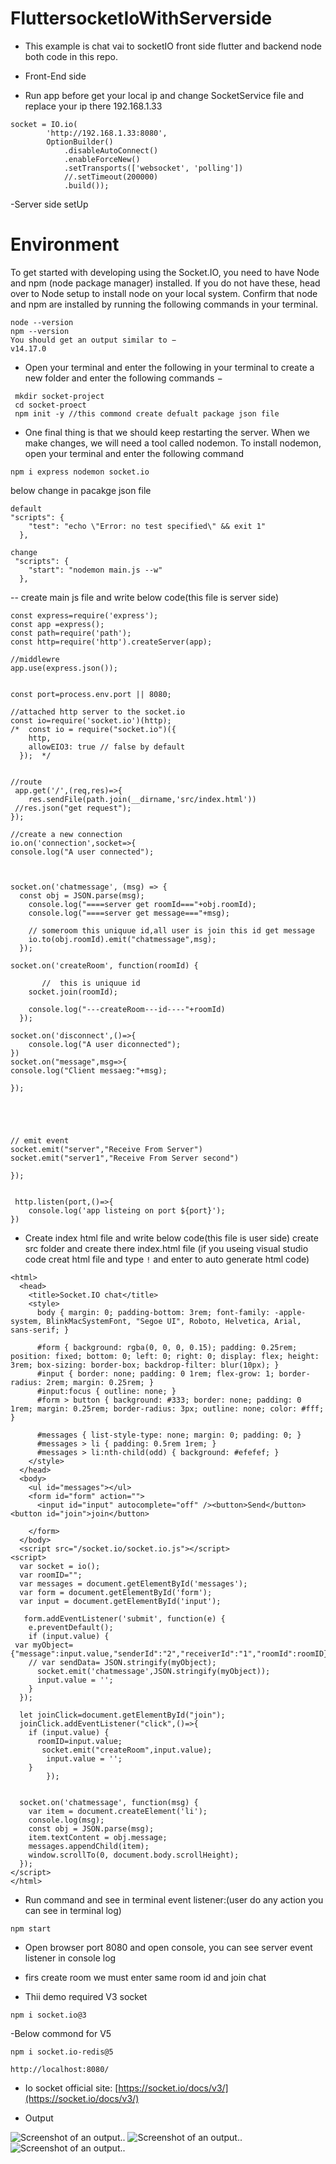 # FluttersocketIoWithServerside

 - This example is chat vai to socketIO front side flutter and backend node both code in this repo.

- Front-End side 
 - Run app before get your local ip and change SocketService file and replace your ip there 192.168.1.33
```
socket = IO.io(
        'http://192.168.1.33:8080',
        OptionBuilder()
            .disableAutoConnect()
            .enableForceNew()
            .setTransports(['websocket', 'polling'])
            //.setTimeout(200000)
            .build());
```

-Server side setUp
# Environment
To get started with developing using the Socket.IO, you need to have Node and npm (node package manager) installed. If you do not have these, head over to Node setup to install node on your local system. Confirm that node and npm are installed by running the following commands in your terminal.
```
node --version
npm --version
You should get an output similar to −
v14.17.0

```
 - Open your terminal and enter the following in your terminal to create a new folder and enter the following commands −
   
```
 mkdir socket-project
 cd socket-proect
 npm init -y //this commond create defualt package json file  
```
- One final thing is that we should keep restarting the server. When we make changes, we will need a tool called nodemon. To install nodemon, open your terminal and enter the following command

```
npm i express nodemon socket.io
```
below change in pacakge json file
```
default
"scripts": {
    "test": "echo \"Error: no test specified\" && exit 1"
  },
 
change
 "scripts": {
    "start": "nodemon main.js --w"
  },

```
-- create main js file and write below code(this file is server side) 

```
const express=require('express');
const app =express();
const path=require('path');
const http=require('http').createServer(app);

//middlewre
app.use(express.json());


const port=process.env.port || 8080;

//attached http server to the socket.io
const io=require('socket.io')(http);
/*  const io = require("socket.io")({
    http,
    allowEIO3: true // false by default
  });  */


//route
 app.get('/',(req,res)=>{
    res.sendFile(path.join(__dirname,'src/index.html'))
 //res.json("get request");
}); 

//create a new connection
io.on('connection',socket=>{
console.log("A user connected");



socket.on('chatmessage', (msg) => {
  const obj = JSON.parse(msg);
    console.log("====server get roomId==="+obj.roomId);
    console.log("====server get message==="+msg);

    // someroom this uniquue id,all user is join this id get message  
    io.to(obj.roomId).emit("chatmessage",msg);
  });

socket.on('createRoom', function(roomId) {
  
       //  this is uniquue id
    socket.join(roomId);
  
    console.log("---createRoom---id----"+roomId)
  });

socket.on('disconnect',()=>{
    console.log("A user diconnected");
})
socket.on("message",msg=>{
console.log("Client messaeg:"+msg);

});





// emit event
socket.emit("server","Receive From Server")
socket.emit("server1","Receive From Server second")

});


 http.listen(port,()=>{
    console.log('app listeing on port ${port}');
}) 

```
- Create index html file and write below code(this file is user side) 
create src folder and create there index.html file
(if you useing visual studio code creat html file and type  `!`  and enter to auto generate html code)

```
<html>
  <head>
    <title>Socket.IO chat</title>
    <style>
      body { margin: 0; padding-bottom: 3rem; font-family: -apple-system, BlinkMacSystemFont, "Segoe UI", Roboto, Helvetica, Arial, sans-serif; }

      #form { background: rgba(0, 0, 0, 0.15); padding: 0.25rem; position: fixed; bottom: 0; left: 0; right: 0; display: flex; height: 3rem; box-sizing: border-box; backdrop-filter: blur(10px); }
      #input { border: none; padding: 0 1rem; flex-grow: 1; border-radius: 2rem; margin: 0.25rem; }
      #input:focus { outline: none; }
      #form > button { background: #333; border: none; padding: 0 1rem; margin: 0.25rem; border-radius: 3px; outline: none; color: #fff; }

      #messages { list-style-type: none; margin: 0; padding: 0; }
      #messages > li { padding: 0.5rem 1rem; }
      #messages > li:nth-child(odd) { background: #efefef; }
    </style>
  </head>
  <body>
    <ul id="messages"></ul>
    <form id="form" action="">
      <input id="input" autocomplete="off" /><button>Send</button><button id="join">join</button>
     
    </form>
  </body>
  <script src="/socket.io/socket.io.js"></script>
<script>
  var socket = io();
  var roomID="";
  var messages = document.getElementById('messages');
  var form = document.getElementById('form');
  var input = document.getElementById('input');

   form.addEventListener('submit', function(e) {
    e.preventDefault();
    if (input.value) {
 var myObject={"message":input.value,"senderId":"2","receiverId":"1","roomId":roomID}
    // var sendData= JSON.stringify(myObject);
      socket.emit('chatmessage',JSON.stringify(myObject));
      input.value = '';
    }
  }); 
  
  let joinClick=document.getElementById("join");
  joinClick.addEventListener("click",()=>{
    if (input.value) {
      roomID=input.value;
       socket.emit("createRoom",input.value); 
        input.value = '';
    }
        });


  socket.on('chatmessage', function(msg) {
    var item = document.createElement('li');
    console.log(msg);
    const obj = JSON.parse(msg);
    item.textContent = obj.message;
    messages.appendChild(item);
    window.scrollTo(0, document.body.scrollHeight);
  });
</script>
</html>

```
- Run command and see in terminal event listener:(user do any action you can see in terminal log)
  
```
npm start
```
- Open browser port 8080 and open console, you can see server event listener in console log
- firs create room we must enter same room id and join chat

- Thii demo required V3 socket

```
npm i socket.io@3
```
 -Below commond for V5
 
```
npm i socket.io-redis@5
```
```
http://localhost:8080/  

```
- Io socket official site:
[https://socket.io/docs/v3/](https://socket.io/docs/v3/)

- Output

![Screenshot of an output.](https://github.com/chaudharybharat/socket.ioNode/blob/main/output.png).
![Screenshot of an output.](https://github.com/chaudharybharat/socket.ioNode/blob/main/output.png).
![Screenshot of an output.](https://github.com/chaudharybharat/FluttersocketIoWithServerside/blob/main/ServerNode/mobile_chat.png).


